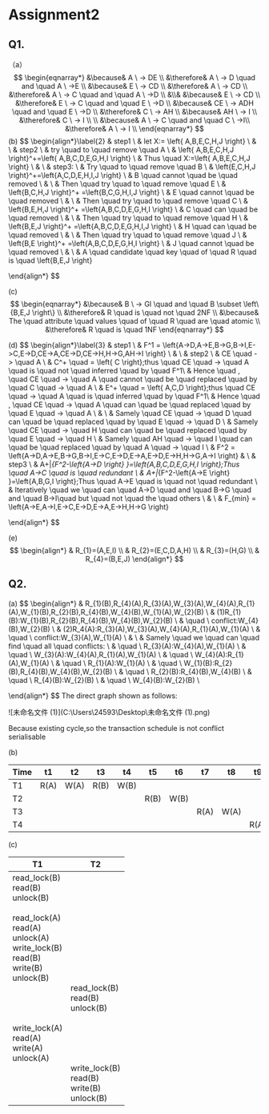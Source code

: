 # Assignment2

## Q1.

（a）
$$
\begin{eqnarray*}
&\because& A \ -> DE \\ 
&\therefore& A \ -> D \quad and \quad A \ ->E \\
&\because& E \ -> CD \\ 
&\therefore& A \ -> CD \\
&\therefore& A \ -> C \quad and \quad A \ ->D \\
&\\&
&\because& E \ -> CD \\ 
&\therefore& E \ -> C \quad and \quad E \ ->D \\
&\because& CE \ -> ADH \quad and \quad E \ ->D \\
&\therefore& C \ -> AH \\
&\because& AH \ -> I \\
&\therefore& C \ -> I \\
\\
&\because& A \ -> C \quad and \quad C \ ->I\\
&\therefore& A \ -> I \\
\end{eqnarray*}
$$
(b)
$$
\begin{align*}\label{2}
  & step1 \\
  & let X:= \left\{ A,B,E,C,H,J \right\} \\
  & \\
  & step2 \\
  & try  \quad to \quad remove \quad A \\
  & \left\{ A,B,E,C,H,J \right\}^+=\left\{ A,B,C,D,E,G,H,I \right\} \\
  & Thus \quad X:=\left\{ A,B,E,C,H,J \right\} \\
  & \\
  & step3: \\
  & Try \quad to \quad remove \quad B \\
  & \left\{E,C,H,J \right\}^+=\left\{A,C,D,E,H,I,J \right\} \\
  & B \quad cannot \quad be \quad removed \\
  & \\
  & Then \quad try \quad to \quad remove \quad E \\
  & \left\{B,C,H,J \right\}^+ =\left\{B,C,G,H,I,J \right\} \\
  & E \quad cannot \quad be \quad removed \\
  & \\
  & Then \quad try \quad to \quad remove \quad C \\
  & \left\{B,E,H,J \right\}^+ =\left\{A,B,C,D,E,G,H,I \right\} \\
  & C \quad can \quad be \quad removed \\
  & \\
  & Then \quad try \quad to \quad remove \quad H \\
  & \left\{B,E,J \right\}^+ =\left\{A,B,C,D,E,G,H,I,J \right\} \\
  & H \quad can \quad be \quad removed \\
  & \\
  & Then \quad try \quad to \quad remove \quad J \\
  & \left\{B,E \right\}^+ =\left\{A,B,C,D,E,G,H,I \right\} \\
  & J \quad cannot \quad be \quad removed \\
  & \\
  & A \quad candidate \quad key \quad of \quad R \quad is \quad \left\{B,E,J \right\}
  
\end{align*}
$$


(c)
$$
\begin{eqnarray*}
&\because& B \ -> GI \quad and \quad B \subset \left\{B,E,J \right\} \\ 
&\therefore& R \quad is \quad not \quad 2NF \\
&\because&  The \quad attribute \quad values \quad of \quad R \quad are \quad atomic \\
&\therefore& R \quad is \quad 1NF
\end{eqnarray*}
$$


(d)
$$
\begin{align*}\label{3}
  & step1 \\
  & F^1 = \left\{A->D,A->E,B->G,B->I,E->C,E->D,CE->A,CE->D,CE->H,H->G,AH->I  \right\} \\
  & \\
  & step2 \\
  & CE \quad -> \quad A \\
  & C^+ \quad = \left\{ C \right\};thus \quad CE \quad -> \quad A \quad is \quad not \quad inferred \quad by \quad F^1\\
  & Hence \quad , \quad CE \quad -> \quad A \quad cannot \quad be \quad replaced \quad by \quad C \quad -> \quad A \\
  & E^+ \quad = \left\{ A,C,D  \right\};thus \quad CE \quad -> \quad A \quad is \quad inferred \quad by \quad F^1\\
  & Hence \quad , \quad CE \quad -> \quad A \quad can \quad be \quad replaced \quad by \quad E \quad -> \quad A \\
  & \\
  & Samely \quad CE \quad -> \quad D \quad can \quad be \quad replaced \quad by \quad E \quad -> \quad D \\
  & Samely \quad CE \quad -> \quad H \quad can \quad be \quad replaced \quad by \quad E \quad -> \quad H \\
  & Samely \quad AH \quad -> \quad I \quad can \quad be \quad replaced \quad by \quad A \quad -> \quad I \\
  & F^2 = \left\{A->D,A->E,B->G,B->I,E->C,E->D,E->A,E->D,E->H,H->G,A->I  \right\}
  & \\
  & step3 \\
  & A+|_{F^2-\left\{A->D  \right\} }=\left\{A,B,C,D,E,G,H,I  \right\};Thus \quad A->C \quad is \quad redundant \\
  & A+|_{F^2-\left\{A->E  \right\} }=\left\{A,B,G,I  \right\};Thus \quad A->E \quad is \quad not \quad redundant \\
  & Iteratively \quad we \quad can \quad A->D \quad and \quad B->G \quad and \quad B->I\quad but \quad not \quad the \quad others \\
  & \\
  & F_{min} = \left\{A->E,A->I,E->C,E->D,E->A,E->H,H->G  \right\}
  


  
\end{align*}
$$


(e)
$$
\begin{align*}
 & R_{1}=(A,E,I) \\
 & R_{2}=(E,C,D,A,H) \\
 & R_{3}=(H,G) \\
 & R_{4}=(B,E,J)
\end{align*}
$$


## Q2.

(a)
$$
\begin{align*}
 & R_{1}(B),R_{4}(A),R_{3}(A),W_{3}(A),W_{4}(A),R_{1}(A),W_{1}(B),R_{2}(B),R_{4}(B),W_{4}(B),W_{1}(A),W_{2}(B) \\
 & (1)R_{1}(B):W_{1}(B),R_{2}(B),R_{4}(B),W_{4}(B),W_{2}(B) \\
 & \quad  \ conflict:W_{4}(B),W_{2}(B) \\
 & (2)R_4{A}:R_{3}(A),W_{3}(A),W_{4}(A),R_{1}(A),W_{1}(A) \\
 & \quad  \ conflict:W_{3}(A),W_{1}(A) \\
 & \\
 & Samely \quad we \quad can \quad find \quad all \quad conflicts: \\
 & \quad  \ R_{3}(A):W_{4}(A),W_{1}(A) \\
 & \quad  \ W_{3}(A):W_{4}(A),R_{1}(A),W_{1}(A) \\
 & \quad  \ W_{4}(A):R_{1}(A),W_{1}(A) \\
 & \quad  \ R_{1}(A):W_{1}(A) \\
 & \quad  \ W_{1}(B):R_{2}(B),R_{4}(B),W_{4}(B),W_{2}(B) \\
 & \quad  \ R_{2}(B):R_{4}(B),W_{4}(B) \\
 & \quad  \ R_{4}(B):W_{2}(B) \\
 & \quad  \ W_{4}(B):W_{2}(B) \\
 
\end{align*}
$$
The direct graph shown as follows:

![未命名文件 (1)](C:\Users\24593\Desktop\未命名文件 (1).png)

Because existing cycle,so the transaction schedule is not conflict serialisable



(b)

| Time | t1   | t2   | t3   | t4   | t5   | t6   | t7   | t8   | t9   | t10  | t11  | t12  |
| ---- | ---- | ---- | ---- | ---- | ---- | ---- | ---- | ---- | ---- | ---- | ---- | ---- |
| T1   | R(A) | W(A) | R(B) | W(B) |      |      |      |      |      |      |      |      |
| T2   |      |      |      |      | R(B) | W(B) |      |      |      |      |      |      |
| T3   |      |      |      |      |      |      | R(A) | W(A) |      |      |      |      |
| T4   |      |      |      |      |      |      |      |      | R(A) | W(A) | R(B) | W(B) |



(c)

| T1                                                           | T2                                                           |
| ------------------------------------------------------------ | ------------------------------------------------------------ |
| read_lock(B)<br />read(B)<br />unlock(B)<br /><br />read_lock(A)<br />read(A)<br />unlock(A)<br />write_lock(B)<br />read(B)<br />write(B)<br />unlock(B)<br /><br /><br /><br /><br />write_lock(A)<br />read(A)<br />write(A)<br />unlock(A)<br /><br /><br /><br /><br /> | <br /><br /><br /><br /><br /><br /><br /><br /><br /><br /><br />read_lock(B)<br />read(B)<br />unlock(B)<br /><br /><br /><br /><br /><br />write_lock(B)<br />read(B)<br />write(B)<br />unlock(B) |